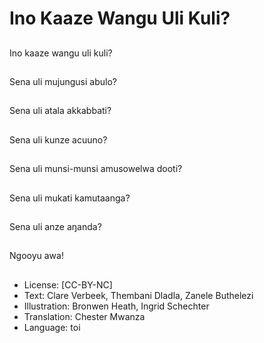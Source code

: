 # Ino Kaaze Wangu Uli Kuli?

##
Ino kaaze wangu uli kuli?

##
Sena uli mujungusi abulo?

##
Sena uli atala akkabbati?

##
Sena uli kunze acuuno?

##
Sena uli munsi-munsi amusowelwa dooti?

##
Sena uli mukati kamutaanga?

##
Sena uli anze aŋanda?

##
Ngooyu awa!

##
* License: [CC-BY-NC]
* Text: Clare Verbeek, Thembani Dladla, Zanele Buthelezi
* Illustration: Bronwen Heath, Ingrid Schechter
* Translation: Chester Mwanza
* Language: toi
